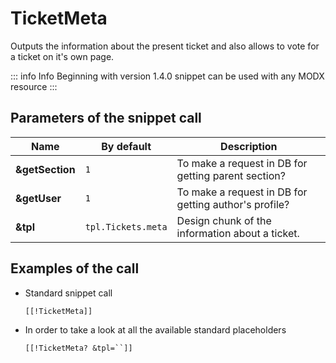 # TicketMeta

Outputs the information about the present ticket and also allows to vote for a ticket on it's own page.

::: info Info
Beginning with version 1.4.0 snippet can be used with any MODX resource
:::

## Parameters of the snippet call

Name            | By default         | Description
----------------|--------------------|------------------------------------------------------
**&getSection** | `1`                | To make a request in DB for getting parent section?
**&getUser**    | `1`                | To make a request in DB for getting author's profile?
**&tpl**        | `tpl.Tickets.meta` | Design chunk of the information about a ticket.

## Examples of the call

- Standard snippet call

  ```modx
  [[!TicketMeta]]
  ```

- In order to take a look at all the available standard placeholders

  ```modx
  [[!TicketMeta? &tpl=``]]
  ```
